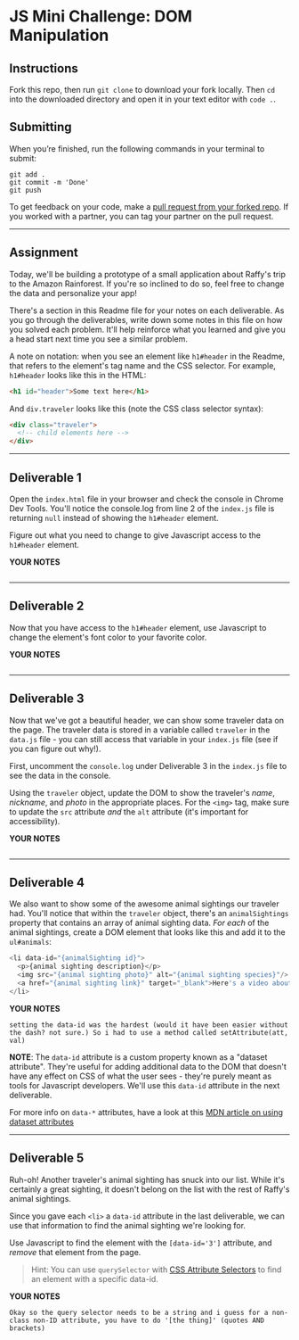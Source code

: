 # JS Mini Challenge: DOM Manipulation

## Instructions

Fork this repo, then run `git clone` to download your fork locally. Then `cd` into the downloaded directory and open it in your text editor with `code .`.

## Submitting

When you’re finished, run the following commands in your terminal to submit:

```
git add .
git commit -m 'Done'
git push
```

To get feedback on your code, make a [pull request from your forked repo](https://docs.github.com/en/github/collaborating-with-issues-and-pull-requests/creating-a-pull-request-from-a-fork). If you worked with a partner, you can tag your partner on the pull request.

_______

## Assignment

Today, we'll be building a prototype of a small application about Raffy's trip to the Amazon Rainforest. If you're so inclined to do so, feel free to change the data and personalize your app!

There's a section in this Readme file for your notes on each deliverable. As you go through the deliverables, write down some notes in this file on how you solved each problem. It'll help reinforce what you learned and give you a head start next time you see a similar problem.

A note on notation: when you see an element like `h1#header` in the Readme, that refers to the element's tag name and the CSS selector. For example, `h1#header` looks like this in the HTML:

```html
<h1 id="header">Some text here</h1>
```

And `div.traveler` looks like this (note the CSS class selector syntax):

```html
<div class="traveler">
  <!-- child elements here -->
</div>
```
___________

## Deliverable 1

Open the `index.html` file in your browser and check the console in Chrome Dev Tools. You'll notice the console.log from line 2 of the `index.js` file is returning `null` instead of showing the `h1#header` element.

Figure out what you need to change to give Javascript access to the `h1#header` element.

**YOUR NOTES**
```

```
___________

## Deliverable 2

Now that you have access to the `h1#header` element, use Javascript to change the element's font color to your favorite color.

**YOUR NOTES**
```

```
___________

## Deliverable 3

Now that we've got a beautiful header, we can show some traveler data on the page. The traveler data is stored in a variable called `traveler` in the `data.js` file - you can still access that variable in your `index.js` file (see if you can figure out why!).

First, uncomment the `console.log` under Deliverable 3 in the `index.js` file to see the data in the console. 

Using the `traveler` object, update the DOM to show the traveler's *name*, *nickname*, and *photo* in the appropriate places. For the `<img>` tag, make sure to update the `src` attribute *and* the `alt` attribute (it's important for accessibility).

**YOUR NOTES**
```

```
___________

## Deliverable 4

We also want to show some of the awesome animal sightings our traveler had. You'll notice that within the `traveler` object, there's an `animalSightings` property that contains an array of animal sighting data. *For each* of the animal sightings, create a DOM element that looks like this and add it to the `ul#animals`:

```js
<li data-id="{animalSighting id}">
  <p>{animal sighting description}</p>
  <img src="{animal sighting photo}" alt="{animal sighting species}"/>
  <a href="{animal sighting link}" target="_blank">Here's a video about the {animal sighting species} species!</a>
</li>
```

**YOUR NOTES**
```
setting the data-id was the hardest (would it have been easier without the dash? not sure.) So i had to use a method called setAttribute(att, val)
```

**NOTE**: The `data-id` attribute is a custom property known as a "dataset attribute". They're useful for adding additional data to the DOM that doesn't have any effect on CSS of what the user sees - they're purely meant as tools for Javascript developers. We'll use this `data-id` attribute in the next deliverable.

For more info on `data-*` attributes, have a look at this [MDN article on using dataset attributes](https://developer.mozilla.org/en-US/docs/Learn/HTML/Howto/Use_data_attributes)

___________

## Deliverable 5

Ruh-oh! Another traveler's animal sighting has snuck into our list. While it's certainly a great sighting, it doesn't belong on the list with the rest of Raffy's animal sightings. 

Since you gave each `<li>` a `data-id` attribute in the last deliverable, we can use that information to find the animal sighting we're looking for. 

Use Javascript to find the element with the `[data-id='3']` attribute, and *remove* that element from the page.

> Hint: You can use `querySelector` with [CSS Attribute Selectors](https://developer.mozilla.org/en-US/docs/Web/CSS/Attribute_selectors) to find an element with a specific data-id. 

**YOUR NOTES**
```
Okay so the query selector needs to be a string and i guess for a non-class non-ID attribute, you have to do '[the thing]' (quotes AND brackets)
```
